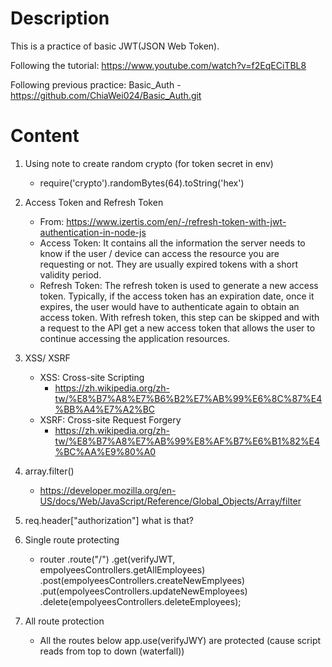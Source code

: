 # Description

This is a practice of basic JWT(JSON Web Token).

Following the tutorial: https://www.youtube.com/watch?v=f2EqECiTBL8

Following previous practice: Basic_Auth - https://github.com/ChiaWei024/Basic_Auth.git

# Content

1. Using note to create random crypto (for token secret in env)

   - require('crypto').randomBytes(64).toString('hex')

1. Access Token and Refresh Token

   - From: https://www.izertis.com/en/-/refresh-token-with-jwt-authentication-in-node-js
   - Access Token: It contains all the information the server needs to know if the user / device can access the resource you are requesting or not. They are usually expired tokens with a short validity period.
   - Refresh Token: The refresh token is used to generate a new access token. Typically, if the access token has an expiration date, once it expires, the user would have to authenticate again to obtain an access token. With refresh token, this step can be skipped and with a request to the API get a new access token that allows the user to continue accessing the application resources.

1. XSS/ XSRF

   - XSS: Cross-site Scripting
     - https://zh.wikipedia.org/zh-tw/%E8%B7%A8%E7%B6%B2%E7%AB%99%E6%8C%87%E4%BB%A4%E7%A2%BC
   - XSRF: Cross-site Request Forgery
     - https://zh.wikipedia.org/zh-tw/%E8%B7%A8%E7%AB%99%E8%AF%B7%E6%B1%82%E4%BC%AA%E9%80%A0

1. array.filter()

   - https://developer.mozilla.org/en-US/docs/Web/JavaScript/Reference/Global_Objects/Array/filter

1. req.header["authorization"] what is that?

1. Single route protecting

   - router
     .route("/")
     .get(verifyJWT, empolyeesControllers.getAllEmployees)
     .post(empolyeesControllers.createNewEmplyees)
     .put(empolyeesControllers.updateNewEmployees)
     .delete(empolyeesControllers.deleteEmployees);

1. All route protection
   - All the routes below app.use(verifyJWY) are protected (cause script reads from top to down (waterfall))
